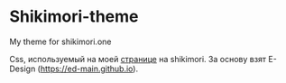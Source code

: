 # Shikimori-theme
My theme for shikimori.one

Css, используемый на моей [странице](https://shikimori.one/ArchiveChan) на shikimori.
За основу взят E-Design (https://ed-main.github.io).
